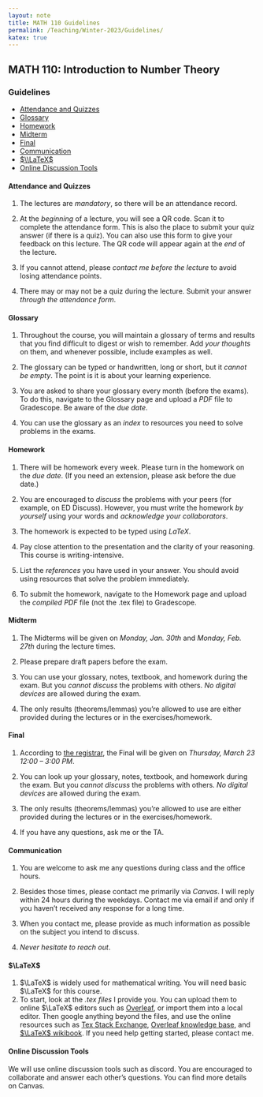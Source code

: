 ```yaml
---
layout: note
title: MATH 110 Guidelines
permalink: /Teaching/Winter-2023/Guidelines/
katex: true
---
```


## MATH 110: Introduction to Number Theory<!-- omit from toc --> 

### Guidelines <!-- omit from toc --> 

- [Attendance and Quizzes](#attendance-and-quizzes)
- [Glossary](#glossary)
- [Homework](#homework)
- [Midterm](#midterm)
- [Final](#final)
- [Communication](#communication)
- [$\\LaTeX$](#latex)
- [Online Discussion Tools](#online-discussion-tools)


#### Attendance and Quizzes

1.  The lectures are *mandatory*, so there will be an attendance record.

2.  At the *beginning* of a lecture, you will see a QR code. Scan it to complete the attendance form. This is also the place to submit your quiz answer (if there is a quiz). You can also use this form to give your feedback on this lecture. The QR code will appear again at the *end* of the lecture.

3.  If you cannot attend, please *contact me before the lecture* to avoid losing attendance points.

4.  There may or may not be a quiz during the lecture. Submit your answer *through the attendance form*.

#### Glossary

1.  Throughout the course, you will maintain a glossary of terms and results that you find difficult to digest or wish to remember. Add *your thoughts* on them, and whenever possible, include examples as well.

2.  The glossary can be typed or handwritten, long or short, but it *cannot be empty*. The point is it is about your learning experience.

3.  You are asked to share your glossary every month (before the exams). To do this, navigate to the Glossary page and upload a *PDF* file to Gradescope. Be aware of the *due date*.

4.  You can use the glossary as an *index* to resources you need to solve problems in the exams.

#### Homework

1.  There will be homework every week. Please turn in the homework on the *due date*. (If you need an extension, please ask before the due date.)

2.  You are encouraged to *discuss* the problems with your peers (for example, on ED Discuss). However, you must write the homework *by yourself* using your words and *acknowledge your collaborators*.

3.  The homework is expected to be typed using *LaTeX*.

4.  Pay close attention to the presentation and the clarity of your reasoning. This course is writing-intensive.

5.  List the *references* you have used in your answer. You should avoid using resources that solve the problem immediately.

6.  To submit the homework, navigate to the Homework page and upload the *compiled PDF* file (not the .tex file) to Gradescope.


#### Midterm

1.  The Midterms will be given on *Monday, Jan. 30th* and *Monday, Feb. 27th* during the lecture times.

2.  Please prepare draft papers before the exam.

3.  You can use your glossary, notes, textbook, and homework during the exam. But you *cannot discuss* the problems with others. *No digital devices* are allowed during the exam.

4.  The only results (theorems/lemmas) you’re allowed to use are either provided during the lectures or in the exercises/homework.


#### Final

1.  According to [the registrar](https://registrar.ucsc.edu/soc/final-examinations.html), the Final will be given on *Thursday, March 23 12:00 – 3:00 PM*.

2.  You can look up your glossary, notes, textbook, and homework during the exam. But you *cannot discuss* the problems with others. *No digital devices* are allowed during the exam.

3.  The only results (theorems/lemmas) you’re allowed to use are either provided during the lectures or in the exercises/homework.

4.  If you have any questions, ask me or the TA.


#### Communication

1.  You are welcome to ask me any questions during class and the office hours.

2.  Besides those times, please contact me primarily via *Canvas*. I will reply within 24 hours during the weekdays. Contact me via email if and only if you haven’t received any response for a long time.

3.  When you contact me, please provide as much information as possible on the subject you intend to discuss.

4.  *Never hesitate to reach out*.

#### $\LaTeX$ 

1.  $\LaTeX$ is widely used for mathematical writing. You will need basic $\LaTeX$ for this course. 
2.  To start, look at the *.tex files* I provide you. You can upload them to online $\LaTeX$ editors such as
[Overleaf](https://www.overleaf.com/), or import them into a local editor. Then google anything beyond the files, and use the online resources such as [Tex Stack Exchange](https://tex.stackexchange.com/), [Overleaf knowledge base](https://www.overleaf.com/learn), and [$\LaTeX$ wikibook](https://en.wikibooks.org/wiki/LaTeX). If you need help getting started, please contact me.



#### Online Discussion Tools

We will use online discussion tools such as discord. You are encouraged to collaborate and answer each other’s questions. You can find more details on Canvas.

